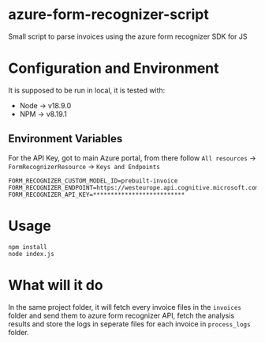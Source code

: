 # azure-form-recognizer-script
Small script to parse invoices using the azure form recognizer SDK for JS 

# Configuration and Environment
It is supposed to be run in local, it is tested with:
* Node -> v18.9.0
* NPM -> v8.19.1

## Environment Variables
For the API Key, got to main Azure portal, from there follow ``All resources`` -> ``FormRecognizerResource`` -> ``Keys and Endpoints`` 
```
FORM_RECOGNIZER_CUSTOM_MODEL_ID=prebuilt-invoice
FORM_RECOGNIZER_ENDPOINT=https://westeurope.api.cognitive.microsoft.com/
FORM_RECOGNIZER_API_KEY=**************************
```

# Usage
```
npm install
node index.js
```

# What will it do
In the same project folder, it will fetch every invoice files in the ``invoices`` folder and send them to azure form recognizer API, 
fetch the analysis results and store the logs in seperate files for each invoice in ``process_logs`` folder.
